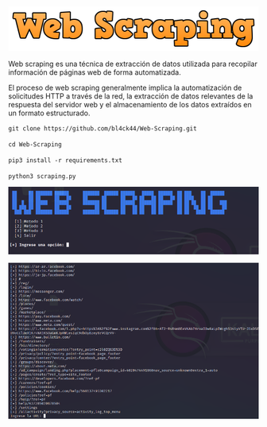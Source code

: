 
<p align="center">
<img src="Logotipo.jpg">
</p>

Web scraping es una técnica de extracción de datos utilizada para recopilar información de páginas web de forma automatizada.

El proceso de web scraping generalmente implica la automatización de solicitudes HTTP a través de la red, la extracción de datos relevantes de la respuesta del servidor web y el almacenamiento de los datos extraídos en un formato estructurado.

```
git clone https://github.com/bl4ck44/Web-Scraping.git

cd Web-Scraping

pip3 install -r requirements.txt

python3 scraping.py
```

<p align="center">
<img src="Img/muestra1.png">
</p>

<p align="center">
<img src="Img/muestra2.png">
</p>
